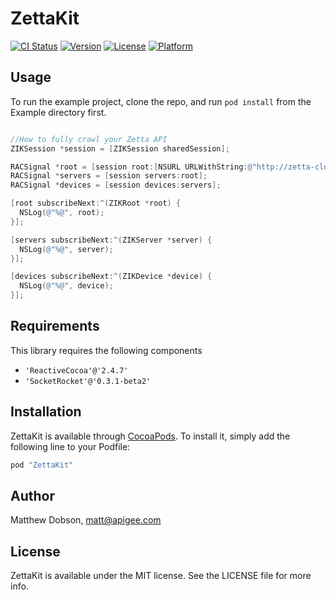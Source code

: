 # ZettaKit

[![CI Status](https://travis-ci.org/zettajs/ZettaKit.svg?branch=master&style=flat)](https://travis-ci.org/zettajs/ZettaKit)
[![Version](https://img.shields.io/cocoapods/v/ZettaKit.svg?style=flat)](http://cocoapods.org/pods/ZettaKit)
[![License](https://img.shields.io/cocoapods/l/ZettaKit.svg?style=flat)](http://cocoapods.org/pods/ZettaKit)
[![Platform](https://img.shields.io/cocoapods/p/ZettaKit.svg?style=flat)](http://cocoapods.org/pods/ZettaKit)

## Usage

To run the example project, clone the repo, and run `pod install` from the Example directory first.

```objective-c

//How to fully crawl your Zetta API
ZIKSession *session = [ZIKSession sharedSession];

RACSignal *root = [session root:[NSURL URLWithString:@"http://zetta-cloud-2.herokuapp.com/"]];
RACSignal *servers = [session servers:root];
RACSignal *devices = [session devices:servers];

[root subscribeNext:^(ZIKRoot *root) {
  NSLog(@"%@", root);  
}];

[servers subscribeNext:^(ZIKServer *server) {
  NSLog(@"%@", server);  
}];

[devices subscribeNext:^(ZIKDevice *device) {
  NSLog(@"%@", device);  
}];

```

## Requirements

This library requires the following components

* `'ReactiveCocoa'@'2.4.7'`
* `'SocketRocket'@'0.3.1-beta2'`
 

## Installation

ZettaKit is available through [CocoaPods](http://cocoapods.org). To install
it, simply add the following line to your Podfile:

```ruby
pod "ZettaKit"
```

## Author

Matthew Dobson, matt@apigee.com

## License

ZettaKit is available under the MIT license. See the LICENSE file for more info.
